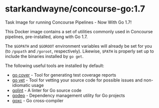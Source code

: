 starkandwayne/concourse-go:1.7
==============================

Task Image for running Concourse Pipelines - Now With Go 1.7!

This Docker image contains a set of utilities commonly used in
Concourse pipelines, pre-installed, along with Go 1.7.

The `$GOPATH` and `$GOROOT` environment variables will already be
set for you (to `/gopath` and `/goroot`, respectively).  Likewise,
`$PATH` is properly set up to include the binaries installed by
`go get`.

The following useful tools are installed by default:

- [go cover][gocover] - Tool for generating test coverage reports
- [go vet][govet] - Tool for vetting your source code for possible
  issues and non-idiomatic usage
- [golint][golint] - A linter for Go source code
- [godep][godep] - Dependency management utility for Go projects
- [goxc][goxc] - Go cross-compiler




[gocover]: https://godoc.org/golang.org/x/tools/cmd/cover
[govet]:   https://godoc.org/golang.org/x/tools/cmd/vet
[golint]:  https://github.com/golang/lint
[godep]:   https://github.com/tools/godep
[goxc]:    https://github.com/laher/goxc
